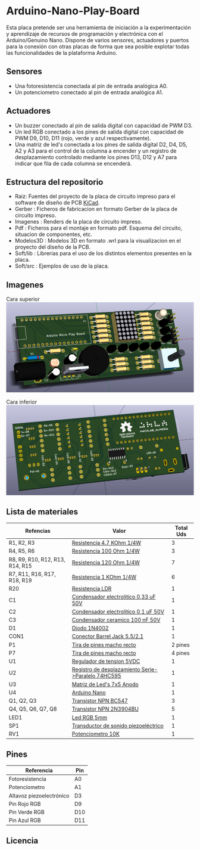 # Arduino-Nano-Play-Board
Esta placa pretende ser una herramienta de iniciación a la experimentación y aprendizaje de recursos de programación y electrónica con el Arduino/Genuino Nano.
Dispone de varios sensores, actuadores y puertos para la conexión con otras placas de forma que sea posible explotar todas las funcionalidades de la plataforma Arduino.

## Sensores
- Una fotoresistencia conectada al pin de entrada analógica A0.
- Un potenciometro conectado al pin de entrada analógica A1.

## Actuadores
- Un buzzer conectado al pin de salida digital con capacidad de PWM D3.
- Un led RGB conectado a los pines de salida digital con capacidad de PWM D9, D10, D11 (rojo, verde y azul respectivamente).
- Una matriz de led's conectada a los pines de salida digital D2, D4, D5, A2 y A3 para el control de la columna a encender y un registro de desplazamiento controlado mediante los pines D13, D12 y A7 para indicar que fila de cada columna se encenderá.


## Estructura del repositorio
- Raiz: Fuentes del proyecto de la placa de circuito impreso para el software de diseño de PCB [KiCad](http://kicad-pcb.org/).
- Gerber : Ficheros de fabricacion en formato Gerber de la placa de circuito impreso.
- Imagenes : Renders de la placa de circuito impreso.
- Pdf : Ficheros para el montaje en formato pdf. Esquema del circuito, situacion de componentes, etc.
- Modelos3D : Modelos 3D en formato .wrl para la visualizacion en el proyecto del diseño de la PCB.
- Soft/lib : Librerias para el uso de los distintos elementos presentes en la placa.
- Soft/src : Ejemplos de uso de la placa. 

## Imagenes
Cara superior
![Cara superior](/Imagenes/cara_superior.png)

Cara inferior
![Cara inferior](/Imagenes/cara_inferior.png)


## Lista de materiales
Refencias | Valor | Total Uds
----------|-------|-----------
| R1, R2, R3 | [Resistencia 4.7 KOhm 1/4W](http://www.tme.eu/es/details/cf1_4w-4k3/resistencias-de-carbono-tht-14w/sr-passives/) | 3
| R4, R5, R6 | [Resistencia 100 Ohm 1/4W](http://www.tme.eu/es/details/cf1_4w-100r/resistencias-de-carbono-tht-14w/sr-passives/) | 3
| R8, R9, R10, R12, R13, R14, R15 | [Resistencia 120 Ohm 1/4W](http://www.tme.eu/es/details/cf1_4w-120r/resistencias-de-carbono-tht-14w/sr-passives/) | 7
| R7, R11, R16, R17, R18, R19 | [Resistencia 1 KOhm 1/4W](http://www.tme.eu/es/details/cf1_4w-1k/resistencias-de-carbono-tht-14w/sr-passives/) | 6
| R20 | [Resistencia LDR](http://www.tme.eu/es/details/pgm5516/fotoresistencias/token/) | 1
| C1 | [Condensador electrolitico 0,33 uF 50V](http://www.tme.eu/es/details/umt1hr33mdd/condensadores-electroliticos-tht-105c/nichicon/) | 1
| C2 | [Condensador electrolitico 0,1 uF 50V](http://www.tme.eu/es/details/umt1h0r1mdd/condensadores-electroliticos-tht-105c/nichicon/) | 1
| C3 | [Condensador ceramico 100 nF 50V](http://www.tme.eu/es/details/cc-100n/condensadores-ceramicos-tht-50v/sr-passives/) | 1
| D1 | [Diodo 1N4002](http://www.tme.eu/es/details/1n4002-dc/diodos-universales-tht/dc-components/1n4002/) | 1
| CON1 | [Conector Barrel Jack 5.5/2.1](http://www.tme.eu/es/details/fc68148/conectores-dc/cliff/) | 1
| P1 | [Tira de pines macho recto](http://www.tme.eu/es/details/4-103321-8/regletas-y-enchufes-de-taco/te-connectivity/) | 2 pines
| P7 | [Tira de pines macho recto](http://www.tme.eu/es/details/4-103321-8/regletas-y-enchufes-de-taco/te-connectivity/) | 4 pines
| U1 | [Regulador de tension 5VDC](http://www.tme.eu/es/details/lm7805ct/estabilizadores-de-tension-no-regulados/fairchild-semiconductor/) | 1
| U2 | [Registro de desplazamiento Serie->Paralelo 74HC595](http://www.tme.eu/es/details/sn74hc595d/registros-corredores/texas-instruments/) | 1
| U3 | [Matriz de Led's 7x5 Anodo](http://www.tme.eu/es/details/lmd07057bue-101a/pantallas-led-matrices/wenrun/) | 1
| U4 | [Arduino Nano](https://www.arduino.cc/en/Main/ArduinoBoardNano) | 1
| Q1, Q2, Q3 | [Transistor NPN BC547](http://www.tme.eu/es/details/bc547cbk-dio/transistores-npn-tht/diotec-semiconductor/bc547cbk/)| 3
| Q4, Q5, Q6, Q7, Q8 | [Transistor NPN 2N3904BU](http://www.tme.eu/es/details/2n3904bu/transistores-npn-tht/fairchild-semiconductor/)| 5
| LED1 | [Led RGB 5mm](http://www.tme.eu/es/details/ostama5b31a/diodos-led-tht-5mm/optosupply/)| 1
| SP1 | [Transductor de sonido piezoeléctrico](http://www.tme.eu/es/details/ld-bzpn-1705/transductores-piezoelect-sin-generador/loudity/)| 1
| RV1 | [Potenciometro 10K](http://www.tme.eu/es/details/r9011-1-10k/potenciometros-de-carbono-de-una-revol/sr-passives/)| 1

## Pines
Referencia | Pin 
----------|-------
| Fotoresistencia | A0 |
| Potenciometro | A1 |
| Altavoz piezoelectrónico | D3 |
| Pin Rojo RGB | D9 |
| Pin Verde RGB | D10 |
| Pin Azul RGB | D11 |

## Licencia


